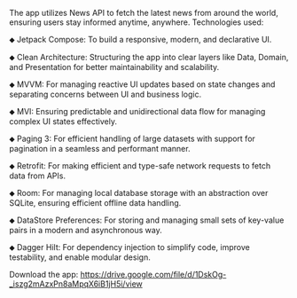 The app utilizes News API to fetch the latest news from around the world, ensuring users stay informed anytime, anywhere.
Technologies used:

⬥ Jetpack Compose: To build a responsive, modern, and declarative UI.

⬥ Clean Architecture: Structuring the app into clear layers like Data, Domain, and Presentation for better maintainability and scalability.

⬥ MVVM: For managing reactive UI updates based on state changes and separating concerns between UI and business logic.

⬥ MVI: Ensuring predictable and unidirectional data flow for managing complex UI states effectively.

⬥ Paging 3: For efficient handling of large datasets with support for pagination in a seamless and performant manner.

⬥ Retrofit: For making efficient and type-safe network requests to fetch data from APIs.

⬥ Room: For managing local database storage with an abstraction over SQLite, ensuring efficient offline data handling.

⬥ DataStore Preferences: For storing and managing small sets of key-value pairs in a modern and asynchronous way.

⬥ Dagger Hilt: For dependency injection to simplify code, improve testability, and enable modular design.

Download the app: https://drive.google.com/file/d/1DskOg-_iszg2mAzxPn8aMpqX6iB1jH5i/view
